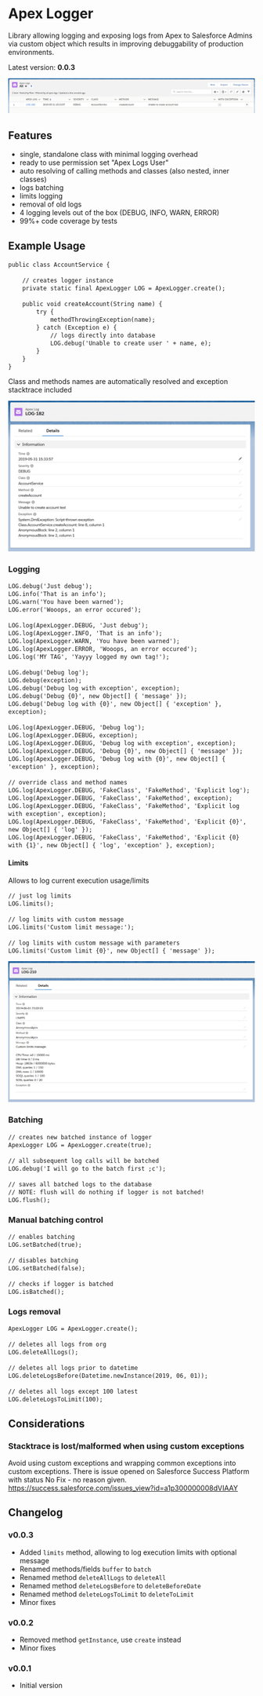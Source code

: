 # Apex Logger
Library allowing logging and exposing logs from Apex to Salesforce Admins via custom object
which results in improving debuggability of production environments.

Latest version: **0.0.3**

![Apex Logger Example Usage](images/example_usage_1.png)

## Features
- single, standalone class with minimal logging overhead
- ready to use permission set "Apex Logs User"
- auto resolving of calling methods and classes (also nested, inner classes)
- logs batching
- limits logging
- removal of old logs
- 4 logging levels out of the box (DEBUG, INFO, WARN, ERROR)
- 99%+ code coverage by tests

## Example Usage
```apex
public class AccountService {

	// creates logger instance
	private static final ApexLogger LOG = ApexLogger.create();
	
	public void createAccount(String name) {
		try {
			methodThrowingException(name);
		} catch (Exception e) {
			// logs directly into database
			LOG.debug('Unable to create user ' + name, e);
		}
	}
}
```
Class and methods names are automatically resolved and exception stacktrace included

![Apex Logger Example Usage](images/example_usage_2.png)

### Logging
```apex
LOG.debug('Just debug');
LOG.info('That is an info');
LOG.warn('You have been warned');
LOG.error('Wooops, an error occured');

LOG.log(ApexLogger.DEBUG, 'Just debug');
LOG.log(ApexLogger.INFO, 'That is an info');
LOG.log(ApexLogger.WARN, 'You have been warned');
LOG.log(ApexLogger.ERROR, 'Wooops, an error occured');
LOG.log('MY TAG', 'Yayyy logged my own tag!');

LOG.debug('Debug log');
LOG.debug(exception);
LOG.debug('Debug log with exception', exception);
LOG.debug('Debug {0}', new Object[] { 'message' });
LOG.debug('Debug log with {0}', new Object[] { 'exception' }, exception);

LOG.log(ApexLogger.DEBUG, 'Debug log');
LOG.log(ApexLogger.DEBUG, exception);
LOG.log(ApexLogger.DEBUG, 'Debug log with exception', exception);
LOG.log(ApexLogger.DEBUG, 'Debug {0}', new Object[] { 'message' });
LOG.log(ApexLogger.DEBUG, 'Debug log with {0}', new Object[] { 'exception' }, exception);

// override class and method names
LOG.log(ApexLogger.DEBUG, 'FakeClass', 'FakeMethod', 'Explicit log');
LOG.log(ApexLogger.DEBUG, 'FakeClass', 'FakeMethod', exception);
LOG.log(ApexLogger.DEBUG, 'FakeClass', 'FakeMethod', 'Explicit log with exception', exception);
LOG.log(ApexLogger.DEBUG, 'FakeClass', 'FakeMethod', 'Explicit {0}', new Object[] { 'log' });
LOG.log(ApexLogger.DEBUG, 'FakeClass', 'FakeMethod', 'Explicit {0} with {1}', new Object[] { 'log', 'exception' }, exception);
```

#### Limits
Allows to log current execution usage/limits
```apex
// just log limits
LOG.limits();

// log limits with custom message 
LOG.limits('Custom limit message:');

// log limits with custom message with parameters
LOG.limits('Custom limit {0}', new Object[] { 'message' });
```

![Apex Logger Example Usage](images/example_usage_3.png)

### Batching
```apex
// creates new batched instance of logger
ApexLogger LOG = ApexLogger.create(true);

// all subsequent log calls will be batched
LOG.debug('I will go to the batch first ;c');

// saves all batched logs to the database
// NOTE: flush will do nothing if logger is not batched!
LOG.flush();
```

### Manual batching control
```apex
// enables batching
LOG.setBatched(true);

// disables batching
LOG.setBatched(false);

// checks if logger is batched
LOG.isBatched();
```

### Logs removal
```apex
ApexLogger LOG = ApexLogger.create();

// deletes all logs from org
LOG.deleteAllLogs();

// deletes all logs prior to datetime
LOG.deleteLogsBefore(Datetime.newInstance(2019, 06, 01));

// deletes all logs except 100 latest
LOG.deleteLogsToLimit(100);
```

## Considerations
### Stacktrace is lost/malformed when using custom exceptions
Avoid using custom exceptions and wrapping common exceptions into custom exceptions.
There is issue opened on Salesforce Success Platform with status No Fix - no reason given.
https://success.salesforce.com/issues_view?id=a1p300000008dVIAAY

## Changelog
### v0.0.3
- Added `limits` method, allowing to log execution limits with optional message
- Renamed methods/fields `buffer` to `batch`
- Renamed method `deleteAllLogs` to `deleteAll`
- Renamed method `deleteLogsBefore` to `deleteBeforeDate`
- Renamed method `deleteLogsToLimit` to `deleteToLimit`
- Minor fixes

### v0.0.2
- Removed method `getInstance`, use `create` instead
- Minor fixes

### v0.0.1
- Initial version
